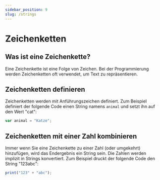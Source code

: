```yaml
---
sidebar_position: 9
slug: /strings
---
```


# Zeichenketten

## Was ist eine Zeichenkette?

Eine Zeichenkette ist eine Folge von Zeichen. Bei der Programmierung werden Zeichenketten oft verwendet, um Text zu repräsentieren.

## Zeichenketten definieren

Zeichenketten werden mit Anführungszeichen definiert. Zum Beispiel definiert der folgende Code einen String namens `animal` und setzt ihn auf den Wert "cat":

```jsx
var animal = "Katze";
```

## Zeichenketten mit einer Zahl kombinieren

Immer wenn Sie eine Zeichenkette zu einer Zahl (oder umgekehrt) hinzufügen, wird das Endergebnis ein String sein. Die Zahlen werden implizit in Strings konvertiert. Zum Beispiel druckt der folgende Code den String "123abc":

```jsx
print("123" + "abc");
```